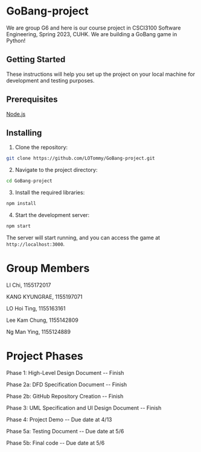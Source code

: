 # GoBang-project
We are group G6 and here is our course project in CSCI3100 Software Engineering, Spring 2023, CUHK.
We are building a GoBang game in Python!

## Getting Started
These instructions will help you set up the project on your local machine for development and testing purposes.
## Prerequisites
[Node.js](https://nodejs.org/en/)
## Installing
1.  Clone the repository:
```bash
git clone https://github.com/LOTommy/GoBang-project.git
```
2.  Navigate to the project directory:
```bash
cd GoBang-project
```
3.  Install the required libraries:
```bash
npm install
```
4.  Start the development server:
```bash
npm start
```
The server will start running, and you can access the game at `http://localhost:3000`.

# Group Members

LI Chi, 1155172017

KANG KYUNGRAE, 1155197071

LO Hoi Ting, 1155163161

Lee Kam Chung, 1155142809

Ng Man Ying, 1155124889

# Project Phases
Phase 1: High-Level Design Document --  Finish

Phase 2a: DFD Specification Document -- Finish

Phase 2b: GitHub Repository Creation -- Finish

Phase 3: UML Specification and UI Design Document -- Finish

Phase 4: Project Demo -- Due date at 4/13

Phase 5a: Testing Document -- Due date at 5/6

Phase 5b: Final code -- Due date at 5/6
